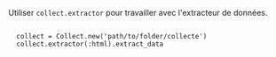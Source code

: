 
Utiliser `collect.extractor` pour travailler avec l'extracteur de données.

~~~

  collect = Collect.new('path/to/folder/collecte')
  collect.extractor(:html).extract_data

~~~
